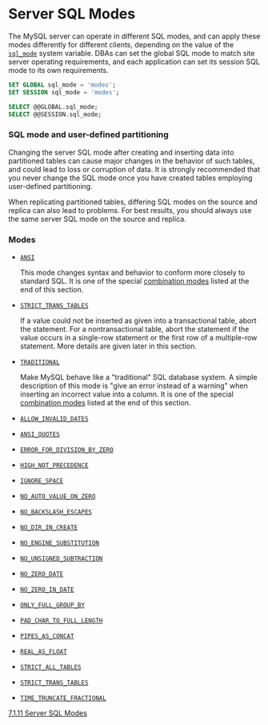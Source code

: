 # Server SQL Modes

The MySQL server can operate in different SQL modes, and can apply these modes differently for different clients, depending on the value of the [`sql_mode`](https://dev.mysql.com/doc/refman/8.4/en/server-system-variables.html#sysvar_sql_mode) system variable. DBAs can set the global SQL mode to match site server operating requirements, and each application can set its session SQL mode to its own requirements.

```sql
SET GLOBAL sql_mode = 'modes';
SET SESSION sql_mode = 'modes';

SELECT @@GLOBAL.sql_mode;
SELECT @@SESSION.sql_mode;
```

### SQL mode and user-defined partitioning

Changing the server SQL mode after creating and inserting data into partitioned tables can cause major changes in the behavior of such tables, and could lead to loss or corruption of data. It is strongly recommended that you never change the SQL mode once you have created tables employing user-defined partitioning.

When replicating partitioned tables, differing SQL modes on the source and replica can also lead to problems. For best results, you should always use the same server SQL mode on the source and replica.

### Modes

- [`ANSI`](https://dev.mysql.com/doc/refman/8.4/en/sql-mode.html#sqlmode_ansi)

    This mode changes syntax and behavior to conform more closely to standard SQL. It is one of the special [combination modes](https://dev.mysql.com/doc/refman/8.4/en/sql-mode.html#sql-mode-combo "Combination SQL Modes") listed at the end of this section.

- [`STRICT_TRANS_TABLES`](https://dev.mysql.com/doc/refman/8.4/en/sql-mode.html#sqlmode_strict_trans_tables)

    If a value could not be inserted as given into a transactional table, abort the statement. For a nontransactional table, abort the statement if the value occurs in a single-row statement or the first row of a multiple-row statement. More details are given later in this section.

- [`TRADITIONAL`](https://dev.mysql.com/doc/refman/8.4/en/sql-mode.html#sqlmode_traditional)

    Make MySQL behave like a "traditional" SQL database system. A simple description of this mode is "give an error instead of a warning" when inserting an incorrect value into a column. It is one of the special [combination modes](https://dev.mysql.com/doc/refman/8.4/en/sql-mode.html#sql-mode-combo "Combination SQL Modes") listed at the end of this section.

- [`ALLOW_INVALID_DATES`](https://dev.mysql.com/doc/refman/8.4/en/sql-mode.html#sqlmode_allow_invalid_dates)
- [`ANSI_QUOTES`](https://dev.mysql.com/doc/refman/8.4/en/sql-mode.html#sqlmode_ansi_quotes)
- [`ERROR_FOR_DIVISION_BY_ZERO`](https://dev.mysql.com/doc/refman/8.4/en/sql-mode.html#sqlmode_error_for_division_by_zero)
- [`HIGH_NOT_PRECEDENCE`](https://dev.mysql.com/doc/refman/8.4/en/sql-mode.html#sqlmode_high_not_precedence)
- [`IGNORE_SPACE`](https://dev.mysql.com/doc/refman/8.4/en/sql-mode.html#sqlmode_ignore_space)
- [`NO_AUTO_VALUE_ON_ZERO`](https://dev.mysql.com/doc/refman/8.4/en/sql-mode.html#sqlmode_no_auto_value_on_zero)
- [`NO_BACKSLASH_ESCAPES`](https://dev.mysql.com/doc/refman/8.4/en/sql-mode.html#sqlmode_no_backslash_escapes)
- [`NO_DIR_IN_CREATE`](https://dev.mysql.com/doc/refman/8.4/en/sql-mode.html#sqlmode_no_dir_in_create)
- [`NO_ENGINE_SUBSTITUTION`](https://dev.mysql.com/doc/refman/8.4/en/sql-mode.html#sqlmode_no_engine_substitution)
- [`NO_UNSIGNED_SUBTRACTION`](https://dev.mysql.com/doc/refman/8.4/en/sql-mode.html#sqlmode_no_unsigned_subtraction)
- [`NO_ZERO_DATE`](https://dev.mysql.com/doc/refman/8.4/en/sql-mode.html#sqlmode_no_zero_date)
- [`NO_ZERO_IN_DATE`](https://dev.mysql.com/doc/refman/8.4/en/sql-mode.html#sqlmode_no_zero_in_date)
- [`ONLY_FULL_GROUP_BY`](https://dev.mysql.com/doc/refman/8.4/en/sql-mode.html#sqlmode_only_full_group_by)
- [`PAD_CHAR_TO_FULL_LENGTH`](https://dev.mysql.com/doc/refman/8.4/en/sql-mode.html#sqlmode_pad_char_to_full_length)
- [`PIPES_AS_CONCAT`](https://dev.mysql.com/doc/refman/8.4/en/sql-mode.html#sqlmode_pipes_as_concat)
- [`REAL_AS_FLOAT`](https://dev.mysql.com/doc/refman/8.4/en/sql-mode.html#sqlmode_real_as_float)
- [`STRICT_ALL_TABLES`](https://dev.mysql.com/doc/refman/8.4/en/sql-mode.html#sqlmode_strict_all_tables)
- [`STRICT_TRANS_TABLES`](https://dev.mysql.com/doc/refman/8.4/en/sql-mode.html#sqlmode_strict_trans_tables)
- [`TIME_TRUNCATE_FRACTIONAL`](https://dev.mysql.com/doc/refman/8.4/en/sql-mode.html#sqlmode_time_truncate_fractional)

[7.1.11 Server SQL Modes](https://dev.mysql.com/doc/refman/8.4/en/sql-mode.html)
